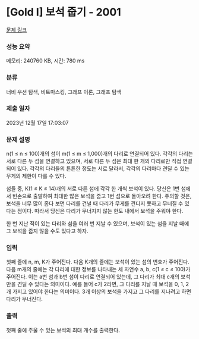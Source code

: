 # [Gold I] 보석 줍기 - 2001 

[문제 링크](https://www.acmicpc.net/problem/2001) 

### 성능 요약

메모리: 240760 KB, 시간: 780 ms

### 분류

너비 우선 탐색, 비트마스킹, 그래프 이론, 그래프 탐색

### 제출 일자

2023년 12월 17일 17:03:07

### 문제 설명

<p>n(1 ≤ n ≤ 100)개의 섬이 m(1 ≤ m ≤ 1,000)개의 다리로 연결되어 있다. 각각의 다리는 서로 다른 두 섬을 연결하고 있으며, 서로 다른 두 섬은 최대 한 개의 다리로만 직접 연결되어 있다. 각각의 다리들의 튼튼한 정도는 서로 달라서, 각각의 다리마다 견딜 수 있는 무게의 제한이 다를 수 있다.</p>

<p>섬들 중, K(1 ≤ K ≤ 14)개의 서로 다른 섬에 각각 한 개씩 보석이 있다. 당신은 1번 섬에서 빈손으로 출발하여 최대한 많은 보석을 줍고 1번 섬으로 돌아오려 한다. 주의할 것은, 보석을 너무 많이 줍다 보면 다리를 건널 때 다리가 무게를 견디지 못하고 무너질 수 있다는 점이다. 따라서 당신은 다리가 무너지지 않는 한도 내에서 보석을 주워야 한다.</p>

<p>한 번 지난 적이 있는 다리와 섬을 여러 번 지날 수 있으며, 보석이 있는 섬을 지날 때에 그 보석을 줍지 않을 수도 있다고 하자.</p>

### 입력 

 <p>첫째 줄에 n, m, K가 주어진다. 다음 K개의 줄에는 보석이 있는 섬의 번호가 주어진다. 다음 m개의 줄에는 각 다리에 대한 정보를 나타내는 세 자연수 a, b, c(1 ≤ c ≤ 100)가 주어진다. 이는 a번 섬과 b번 섬이 다리로 연결되어 있는데, 그 다리가 최대 c개의 보석만을 견딜 수 있다는 의미이다. 예를 들어 c가 2라면, 그 다리를 지날 때 보석을 0, 1, 2개 가지고 있어야 한다는 의미이다. 3개 이상의 보석을 가지고 그 다리를 지나려고 하면 다리가 무너진다.</p>

### 출력 

 <p>첫째 줄에 주울 수 있는 보석의 최대 개수를 출력한다.</p>

